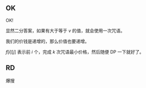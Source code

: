 ## OK
OK!

显然二分答案，如果有大于等于 $v$ 的值，就会使用一次咒语。

我们的价钱是递增的，那么价值也要递增。

$f[i][j]$ 表示前 $i$ 个，完成 $k$ 次咒语最小价格，然后随便 DP 一下就好了。

## RD
爆搜

